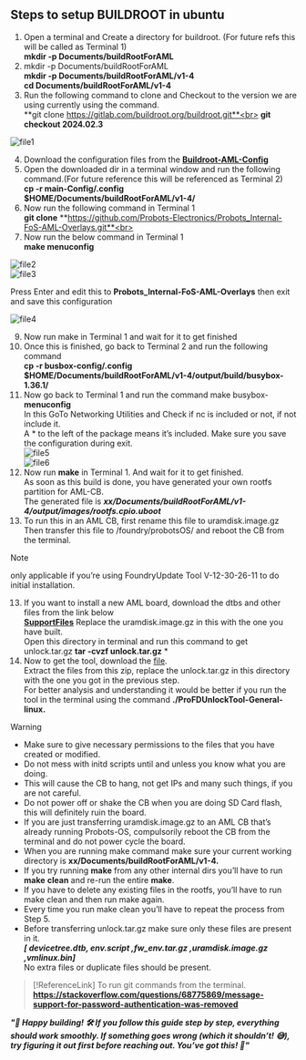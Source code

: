 ## Steps to setup BUILDROOT in ubuntu

1. Open a terminal and Create a directory for buildroot. (For future refs this will be called as Terminal 1) <br>
**mkdir -p Documents/buildRootForAML**<br>
2. mkdir -p Documents/buildRootForAML <br>
**mkdir -p Documents/buildRootForAML/v1-4**<br>
**cd Documents/buildRootForAML/v1-4**<br>
3. Run the following command to clone and Checkout to the version we are using currently using the command. <br>
**git clone https://gitlab.com/buildroot.org/buildroot.git**<br>
**git checkout 2024.02.3**<br>

![file1](https://github.com/user-attachments/assets/5615ba06-5201-482a-9d36-e95420c48683)

4. Download the configuration files from the [**Buildroot-AML-Config**](https://drive.google.com/drive/folders/1tWTTJNEhBHYvw1Ja8QsKRgkX3xX7nGSV)
5. Open the downloaded dir in a terminal window and run the following command.(For future reference this will be referenced as Terminal 2)<br>
**cp -r main-Config/.config**<br>
**$HOME/Documents/buildRootForAML/v1-4/**<br>
6. Now run the following command in Terminal 1 <br>
**git clone** **https://github.com/Probots-Electronics/Probots_Internal-FoS-AML-Overlays.git**<br>
7. Now run the below command in Terminal 1 <br>
**make menuconfig**

![file2](https://github.com/user-attachments/assets/6fac9a8c-6977-4fc3-8fdd-f59f3a59c3c5) <br>
![file3](https://github.com/user-attachments/assets/56f92bec-069a-43d9-890d-dcc0b33ebab0) <br>

Press Enter and edit this to **Probots_Internal-FoS-AML-Overlays** then exit and save this configuration <br>

![file4](https://github.com/user-attachments/assets/3bed51c6-3cd5-44dd-bb2b-c3b7e3a7637e) <br>

9. Now run make in Terminal 1 and wait for it to get finished <br>
10. Once this is finished, go back to Terminal 2 and run the following command <br>
**cp -r busbox-config/.config** <br>
**$HOME/Documents/buildRootForAML/v1-4/output/build/busybox-1.36.1/** <br>
11. Now go back to Terminal 1 and run the command make busybox-**menuconfig** <br>
In this GoTo Networking Utilities and Check if nc is included or not, if not include it. <br>
A * to the left of the package means it’s included. Make sure you save the configuration during exit. <br>
![file5](https://github.com/user-attachments/assets/10182413-29dd-4836-a4b5-5b3e1b6f9ed2) <br>
![file6](https://github.com/user-attachments/assets/c540d411-9398-4ccf-86b7-fea2967bf48a) <br>
12. Now run **make** in Terminal 1. And wait for it to get finished.<br>
As soon as this build is done, you have generated your own rootfs partition for AML-CB.<br>
The generated file is  ***xx/Documents/buildRootForAML/v1-4/output/images/rootfs.cpio.uboot*** <br>
13. To run this in an AML CB, first rename this file to uramdisk.image.gz<br>
Then transfer this file to /foundry/probotsOS/ and reboot the CB from the terminal.<br>
> [!NOTE]
> only applicable if you’re using FoundryUpdate Tool V-12-30-26-11 to do initial installation.
13. If you want to install a new AML board, download the dtbs and other files from the link below <br>
**[SupportFiles](https://drive.google.com/drive/folders/1Uz2QXdKi9X6FCJREAfOugYeyMLWdWmSJ)** 
 Replace the uramdisk.image.gz in this with the one you have built. <br>
 Open this directory in terminal and run this command to get unlock.tar.gz **tar -cvzf unlock.tar.gz** * <br>
14. Now to get the tool, download the [file](https://drive.google.com/file/d/1nnR_2BUWf-GU1hfGMF3EcE3KUgOLIYi5/view). <br>
Extract the files from this zip, replace the unlock.tar.gz in this directory with the one you got in the previous step.<br>
For better analysis and understanding it would be better if you run the tool in the terminal using the command **./ProFDUnlockTool-General-linux.** <br>

> [!Warning]
* Make sure to give necessary permissions to the files that you have created or modified.
* Do not mess with initd scripts until and unless you know what you are doing. <br>
* This will cause the CB to hang, not get IPs and many such things, if you are not careful. 
* Do not power off or shake the CB when you are doing SD Card flash, this will definitely ruin the board.
* If you are just transferring uramdisk.image.gz to an AML CB that’s already running Probots-OS, compulsorily reboot the CB from the terminal and do not power cycle the board.
* When you are running make command make sure your current working directory is 
**xx/Documents/buildRootForAML/v1-4.** <br>
* If you try running **make** from any other internal dirs you’ll have to run **make** **clean** and re-run the entire **make**.
* If you have to delete any existing files in the rootfs, you’ll have to run make clean and then run make again. <br>
* Every time you run make clean you’ll have to repeat the process from Step 5.
* Before transferring unlock.tar.gz make sure only these files are present in it.<br>
***[ devicetree.dtb, env.script ,fw_env.tar.gz ,uramdisk.image.gz ,vmlinux.bin]*** <br>
No extra files or duplicate files should be present.



> [!ReferenceLink]
> To run git commands from the terminal.<br>
**https://stackoverflow.com/questions/68775869/message-support-for-password-authentication-was-removed**



***"🎉 Happy building! 🛠️ If you follow this guide step by step, everything should work smoothly. If something goes wrong (which it shouldn’t! 😅), try figuring it out first before reaching out. You’ve got this! 🚀"***






